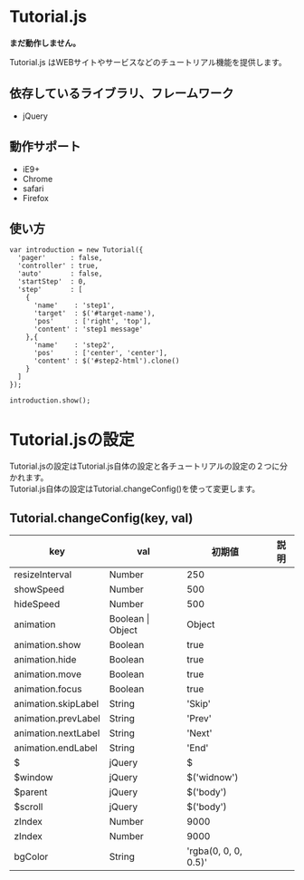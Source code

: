 # Tutorial.js

**まだ動作しません。**

Tutorial.js はWEBサイトやサービスなどのチュートリアル機能を提供します。

## 依存しているライブラリ、フレームワーク

* jQuery

## 動作サポート

* iE9+
* Chrome
* safari
* Firefox

## 使い方

```
var introduction = new Tutorial({
  'pager'      : false,
  'controller' : true,
  'auto'       : false,
  'startStep'  : 0,
  'step'       : [
    {
      'name'    : 'step1',
      'target'  : $('#target-name'),
      'pos'     : ['right', 'top'],
      'content' : 'step1 message'
    },{
      'name'    : 'step2',
      'pos'     : ['center', 'center'],
      'content' : $('#step2-html').clone()
    }
  ]
});

introduction.show();
```

# Tutorial.jsの設定

Tutorial.jsの設定はTutorial.js自体の設定と各チュートリアルの設定の２つに分かれます。  
Tutorial.js自体の設定はTutorial.changeConfig()を使って変更します。

## Tutorial.changeConfig(key, val)

| key                 | val               | 初期値               | 説明 |
|---------------------|-------------------|----------------------|------|
| resizeInterval      | Number            | 250                  | |
| showSpeed           | Number            | 500                  | |
| hideSpeed           | Number            | 500                  | |
| animation           | Boolean \| Object | Object               | |
| animation.show      | Boolean           | true                 | |
| animation.hide      | Boolean           | true                 | |
| animation.move      | Boolean           | true                 | |
| animation.focus     | Boolean           | true                 | |
| animation.skipLabel | String            | 'Skip'               | |
| animation.prevLabel | String            | 'Prev'               | |
| animation.nextLabel | String            | 'Next'               | |
| animation.endLabel  | String            | 'End'                | |
| $                   | jQuery            | $                    | |
| $window             | jQuery            | $('widnow')          | |
| $parent             | jQuery            | $('body')            | |
| $scroll             | jQuery            | $('body')            | |
| zIndex              | Number            | 9000                 | |
| zIndex              | Number            | 9000                 | |
| bgColor             | String            | 'rgba(0, 0, 0, 0.5)' | |

